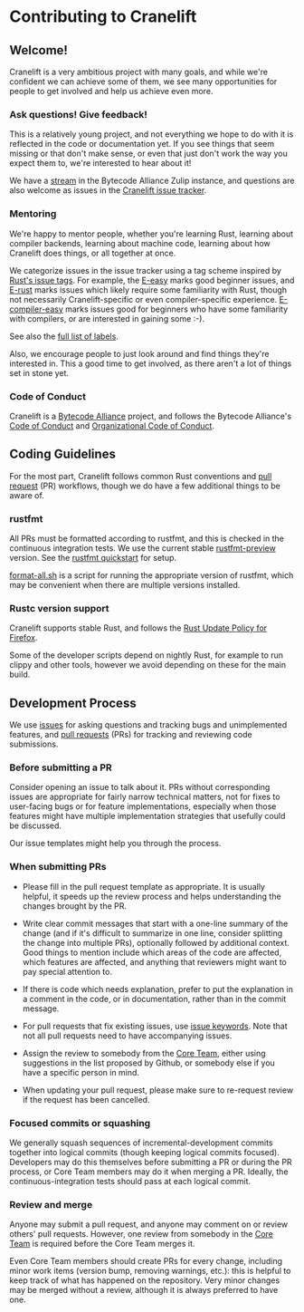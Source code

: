 # Contributing to Cranelift

## Welcome!

Cranelift is a very ambitious project with many goals, and while we're
confident we can achieve some of them, we see many opportunities for people
to get involved and help us achieve even more.

### Ask questions! Give feedback!

This is a relatively young project, and not everything we hope to do with it
is reflected in the code or documentation yet. If you see things that seem
missing or that don't make sense, or even that just don't work the way you
expect them to, we're interested to hear about it!

We have a [stream] in the Bytecode Alliance Zulip instance, and questions are
also welcome as issues in the [Cranelift issue tracker].

[stream]: https://bytecodealliance.zulipchat.com/#narrow/stream/217117-cranelift/topic/general
[Cranelift issue tracker]: https://github.com/bytecodealliance/cranelift/issues/new

### Mentoring

We're happy to mentor people, whether you're learning Rust, learning about
compiler backends, learning about machine code, learning about how Cranelift
does things, or all together at once.

We categorize issues in the issue tracker using a tag scheme inspired by
[Rust's issue tags]. For example, the [E-easy] marks good beginner issues,
and [E-rust] marks issues which likely require some familiarity with Rust,
though not necessarily Cranelift-specific or even compiler-specific
experience. [E-compiler-easy] marks issues good for beginners who have
some familiarity with compilers, or are interested in gaining some :-).

See also the [full list of labels].

Also, we encourage people to just look around and find things they're
interested in. This a good time to get involved, as there aren't a lot of
things set in stone yet.

[Rust's issue tags]: https://github.com/rust-lang/rust/blob/master/CONTRIBUTING.md#issue-triage
[E-easy]: https://github.com/bytecodealliance/cranelift/labels/E-easy
[E-rust]: https://github.com/bytecodealliance/cranelift/labels/E-rust
[E-compiler-easy]: https://github.com/bytecodealliance/cranelift/labels/E-compiler-easy
[full list of labels]: https://github.com/bytecodealliance/cranelift/labels

### Code of Conduct

Cranelift is a [Bytecode Alliance] project, and follows the Bytecode Alliance's [Code of Conduct] and [Organizational Code of Conduct].

[Bytecode Alliance]: https://bytecodealliance.org/
[Code of Conduct]: CODE_OF_CONDUCT.md
[Organizational Code of Conduct]: ORG_CODE_OF_CONDUCT.md

## Coding Guidelines

For the most part, Cranelift follows common Rust conventions and
[pull request] (PR) workflows, though we do have a few additional things to
be aware of.

[pull request]: https://help.github.com/articles/about-pull-requests/

### rustfmt

All PRs must be formatted according to rustfmt, and this is checked in the
continuous integration tests. We use the current stable [rustfmt-preview]
version. See the [rustfmt quickstart] for setup.

[format-all.sh] is a script for running the appropriate version of rustfmt,
which may be convenient when there are multiple versions installed.

[rustfmt-preview]: https://github.com/rust-lang/rustfmt
[rustfmt quickstart]: https://github.com/rust-lang/rustfmt#quick-start
[format-all.sh]: https://github.com/bytecodealliance/cranelift/blob/master/format-all.sh

### Rustc version support

Cranelift supports stable Rust, and follows the
[Rust Update Policy for Firefox].

Some of the developer scripts depend on nightly Rust, for example to run
clippy and other tools, however we avoid depending on these for the main
build.

[Rust Update Policy for Firefox]: https://wiki.mozilla.org/Rust_Update_Policy_for_Firefox#Schedule

## Development Process

We use [issues] for asking questions and tracking bugs and unimplemented
features, and [pull requests] (PRs) for tracking and reviewing code
submissions.

### Before submitting a PR

Consider opening an issue to talk about it. PRs without corresponding issues
are appropriate for fairly narrow technical matters, not for fixes to
user-facing bugs or for feature implementations, especially when those features
might have multiple implementation strategies that usefully could be discussed.

Our issue templates might help you through the process.

### When submitting PRs

 - Please fill in the pull request template as appropriate. It is usually
   helpful, it speeds up the review process and helps understanding the changes
   brought by the PR.

 - Write clear commit messages that start with a one-line summary of the
   change (and if it's difficult to summarize in one line, consider
   splitting the change into multiple PRs), optionally followed by
   additional context. Good things to mention include which areas of the
   code are affected, which features are affected, and anything that
   reviewers might want to pay special attention to.

 - If there is code which needs explanation, prefer to put the explanation in
   a comment in the code, or in documentation, rather than in the commit
   message.

 - For pull requests that fix existing issues, use [issue keywords]. Note that
   not all pull requests need to have accompanying issues.

 - Assign the review to somebody from the [Core Team], either using suggestions
   in the list proposed by Github, or somebody else if you have a specific
   person in mind.

 - When updating your pull request, please make sure to re-request review if
   the request has been cancelled.

### Focused commits or squashing

We generally squash sequences of incremental-development commits together into
logical commits (though keeping logical commits focused). Developers may do
this themselves before submitting a PR or during the PR process, or Core Team
members may do it when merging a PR. Ideally, the continuous-integration tests
should pass at each logical commit.

### Review and merge

Anyone may submit a pull request, and anyone may comment on or review others'
pull requests. However, one review from somebody in the [Core Team] is required
before the Core Team merges it.

Even Core Team members should create PRs for every change, including minor work
items (version bump, removing warnings, etc.): this is helpful to keep track of
what has happened on the repository. Very minor changes may be merged without a
review, although it is always preferred to have one.

[issues]: https://guides.github.com/features/issues/
[pull requests]: https://help.github.com/articles/about-pull-requests/
[issue keywords]: https://help.github.com/articles/closing-issues-using-keywords/
[Core Team]: https://github.com/orgs/bytecodealliance/people/
